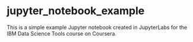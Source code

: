 # jupyter_notebook_example
This is a simple example Jupyter notebook created in JupyterLabs for the IBM Data Science Tools course on Coursera.
